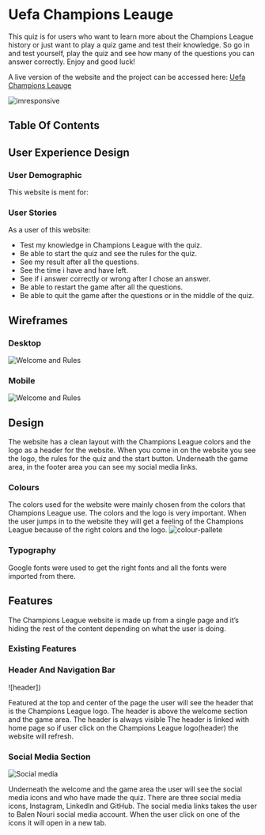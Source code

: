 # Uefa Champions Leauge

This quiz is for users who want to learn more about the Champions League history or just want to play a quiz game and test their knowledge. So go in and test yourself, play the quiz and see how many of the questions you can answer correctly. Enjoy and good luck!

A live version of the website and the project can be accessed here:
[Uefa Champions Leauge](https://balennouri.github.io/balennouri-project2/index.html)

![imresponsive]()

## Table Of Contents

## User Experience Design

### User Demographic

This website is ment for:

### User Stories

As a user of this website:

- Test my knowledge in Champions League with the quiz.
- Be able to start the quiz and see the rules for the quiz.
- See my result after all the questions.
- See the time i have and have left.
- See if i answer correctly or wrong after I chose an answer.
- Be able to restart the game after all the questions.
- Be able to quit the game after the questions or in the middle of the quiz.

## Wireframes

### Desktop

![Welcome and Rules]()

### Mobile

![Welcome and Rules]()

## Design

The website has a clean layout with the Champions League colors and the logo as a header for the website.
When you come in on the website you see the logo, the rules for the quiz and the start button. Underneath the game area, in the footer area you can see my social media links.

### Colours

The colors used for the website were mainly chosen from the colors that Champions League use. The colors and the logo is very important. When the user jumps in to the website they will get a feeling of the Champions League because of the right colors and the logo.
![colour-pallete]()

### Typography

Google fonts were used to get the right fonts and all the fonts were imported from there.

## Features

The Champions League website is made up from a single page and it’s hiding the rest of the content depending on what the user is doing.

### Existing Features

### Header And Navigation Bar

![header])

Featured at the top and center of the page the user will see the header that is the Champions League logo.
The header is above the welcome section and the game area.
The header is always visible
The header is linked with home page so if user click on the Champions League logo(header) the website will refresh.

### Social Media Section

![Social media]()

Underneath the welcome and the game area the user will see the social media icons and who have made the quiz.
There are three social media icons, Instagram, LinkedIn and GitHub.
The social media links takes the user to Balen Nouri social media account.
When the user click on one of the icons it will open in a new tab.
